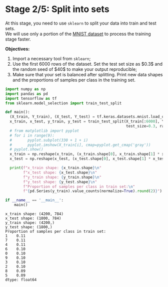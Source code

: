 # Stage 2/5: Split into sets

At this stage, you need to use <code>sklearn</code> to split your data into train and test sets. \
We will use only a portion of the [MNIST dataset](https://keras.io/api/datasets/mnist/) to process the training stage faster.

**Objectives:**
<ol>
  <li>Import a necessary tool from <code>sklearn</code>;</li>
  <li>Use the first 6000 rows of the dataset. Set the test set size as $0.3$ and the random seed of $40$ to make your output reproducible;</li>
  <li>Make sure that your set is balanced after splitting. Print new data shapes and the proportions of samples per class in the training set.</li>
</ol>


```py
import numpy as np
import pandas as pd
import tensorflow as tf
from sklearn.model_selection import train_test_split

def main():
  (X_train, Y_train), (X_test, Y_test) = tf.keras.datasets.mnist.load_data()
  x_train, x_test, y_train, y_test = train_test_split(X_train[:6000], Y_train[:6000], 
                                                      test_size=0.3, random_state=40)
  # from matplotlib import pyplot
  # for i in range(9):
  #       pyplot.subplot(330 + 1 + i)
  #       pyplot.imshow(X_train[i], cmap=pyplot.get_cmap('gray'))
  # pyplot.show()
  x_train = np.reshape(x_train, (x_train.shape[0], x_train.shape[1] * x_train.shape[2]))
  x_test = np.reshape(x_test, (x_test.shape[0], x_test.shape[1] * x_test.shape[2]))

  print(f"x_train shape: {x_train.shape}\n"
        f"x_test shape: {x_test.shape}\n"
        f"y_train shape: {y_train.shape}\n"
        f"y_test shape: {y_test.shape}\n"
        f"Proportion of samples per class in train set:\n"
        f"{pd.Series(y_train).value_counts(normalize=True).round(2)}")

if __name__ == '__main__':
    main()
```
```
x_train shape: (4200, 784)
x_test shape: (1800, 784)
y_train shape: (4200,)
y_test shape: (1800,)
Proportion of samples per class in train set:
1    0.11
7    0.11
4    0.11
6    0.10
0    0.10
9    0.10
3    0.10
2    0.10
8    0.09
5    0.09
dtype: float64
```
